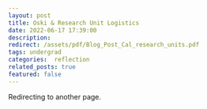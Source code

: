 ```yaml
---
layout: post
title: Oski & Research Unit Logistics 
date: 2022-06-17 17:39:00
description: 
redirect: /assets/pdf/Blog_Post_Cal_research_units.pdf
tags: undergrad 
categories:  reflection  
related_posts: true
featured: false
---
```


Redirecting to another page.
